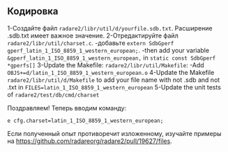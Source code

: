 ## Кодировка

1-Создайте файл `radare2/libr/util/d/yourfile.sdb.txt`. Расширение .sdb.txt имеет важное значение.
2-Отредактируйте файл `radare2/libr/util/charset.c`.
-добавьте `extern SdbGperf gperf_latin_1_ISO_8859_1_western_european;`.
-then add your variable `&gperf_latin_1_ISO_8859_1_western_european,` in `static const SdbGperf *gperfs[]`
3-Update the Makefile: `radare2/libr/util/Makefile`:
-Add `OBJS+=d/latin_1_ISO_8859_1_western_european.o`
4-Update the Makefile `radare2/libr/util/d/Makefile` to add your file name with not .sdb and not .txt in `FILES=latin_1_ISO_8859_1_western_european`
5-Update the unit tests of `radare2/test/db/cmd/charset`

Поздравляем! Теперь вводим команду:

```
e cfg.charset=latin_1_ISO_8859_1_western_european;
```


Если полученный опыт противоречит изложенному, изучайте примеры на https://github.com/radareorg/radare2/pull/19627/files.
